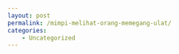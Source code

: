 ```yaml
---
layout: post
permalink: /mimpi-melihat-orang-memegang-ulat/
categories:
    - Uncategorized
---
```



